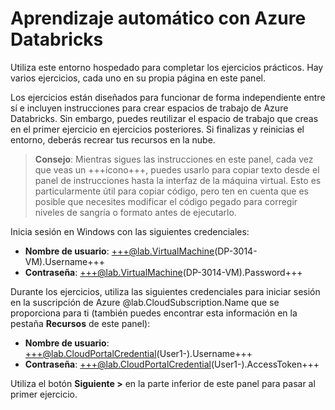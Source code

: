 # Aprendizaje automático con Azure Databricks

Utiliza este entorno hospedado para completar los ejercicios prácticos. Hay varios ejercicios, cada uno en su propia página en este panel.

Los ejercicios están diseñados para funcionar de forma independiente entre sí e incluyen instrucciones para crear espacios de trabajo de Azure Databricks. Sin embargo, puedes reutilizar el espacio de trabajo que creas en el primer ejercicio en ejercicios posteriores. Si finalizas y reinicias el entorno, deberás recrear tus recursos en la nube.

> **Consejo**: Mientras sigues las instrucciones en este panel, cada vez que veas un +++ícono+++, puedes usarlo para copiar texto desde el panel de instrucciones hasta la interfaz de la máquina virtual. Esto es particularmente útil para copiar código, pero ten en cuenta que es posible que necesites modificar el código pegado para corregir niveles de sangría o formato antes de ejecutarlo.

Inicia sesión en Windows con las siguientes credenciales:

- **Nombre de usuario**: +++@lab.VirtualMachine(DP-3014-VM).Username+++
- **Contraseña**: +++@lab.VirtualMachine(DP-3014-VM).Password+++

Durante los ejercicios, utiliza las siguientes credenciales para iniciar sesión en la suscripción de Azure @lab.CloudSubscription.Name que se proporciona para ti (también puedes encontrar esta información en la pestaña **Recursos** de este panel):

- **Nombre de usuario**: +++@lab.CloudPortalCredential(User1-).Username+++
- **Contraseña**: +++@lab.CloudPortalCredential(User1-).AccessToken+++

Utiliza el botón **Siguiente >** en la parte inferior de este panel para pasar al primer ejercicio.
